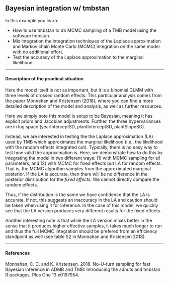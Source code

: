 ## **Bayesian integration w/ tmbstan**
In this example you learn:

* How to use tmbstan to do MCMC sampling of a TMB model using the software
  tmbstan. 
* Mix integration the integration techniques of the Laplace approximation
  and Markov chain Monte Carlo (MCMC) integration on the same model with no
  additional effort.
* Test the accuracy of the Laplace approximation to the marginal likelihood

***
#### Description of the practical situation
Here the model itself is not as important, but it is a binomial GLMM with
three levels of crossed random effects. This particular analysis comes from
the paper Monnahan and Kristensen (2018), where you can find a more
detailed description of the model and analysis, as well as further
resources.

Here we simply note this model is setup to be Bayesian, meaning it has
explicit priors and Jacobian adjustments. Further, the three hypervariances
are in log space (yearInterceptSD, plantInterceptSD, plantSlopeSD).

Instead, we are interested in testing the the Laplace approximation (LA)
used by TMB which approximates the marginal likelihood (i.e., the
likelihood with the random effects integrated out). Typically, there is no
easy way to test how valid the approximation is. Here, we demonstrate how
to do this by integrating the model in two different ways: (1) with MCMC
sampling for all parameters, and (2) with MCMC for fixed effects but LA for
random effects. That is, the MCMC algorithm samples from the approximated
marginal posterior. If the LA is accurate, then there will be no difference
in the posterior distribution for the *fixed effects*. We cannot directly
compare the random effects.

Thus, if the distribution is the same we have confidence that the LA is
accurate. If not, this suggests an inaccuracy in the LA and caution should
be taken when using it for inference. In the case of this model, we quickly
see that the LA version produces very different results for the fixed
effects.

Another interesting note is that while the LA version mixes better in the
sense that it produces higher effective samples, it takes much longer to
run and thus the full MCMC integration should be prefered from an
efficiency standpoint as well (see table S2 in Monnahan and Kristensen
2018).


***
#### References
Monnahan, C. C. and K. Kristensen. 2018. No-U-turn sampling for fast
Bayesian inference in ADMB and TMB: Introducing the adnuts and tmbstan R
packages. Plos One 13:e0197954.
